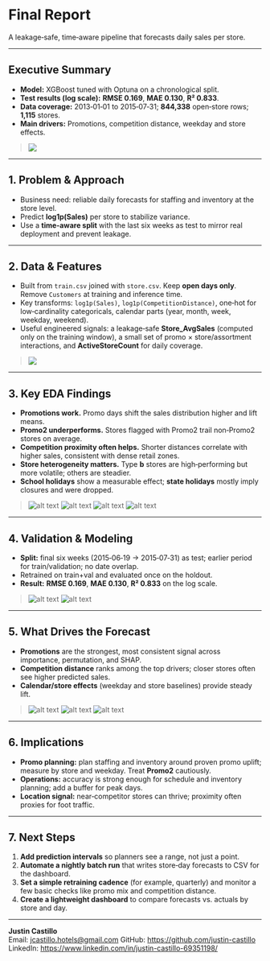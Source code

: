 # Final Report
A leakage‑safe, time‑aware pipeline that forecasts daily sales per store.

---

## Executive Summary

- **Model:** XGBoost tuned with Optuna on a chronological split.
- **Test results (log scale):** **RMSE 0.169**, **MAE 0.130**, **R² 0.833**.
- **Data coverage:** 2013‑01‑01 to 2015‑07‑31; **844,338** open‑store rows; **1,115** stores.
- **Main drivers:** Promotions, competition distance, weekday and store effects.

> ![](outputs/final_report_images/final_metrics_bar_chart.png)

---

## 1. Problem & Approach

- Business need: reliable daily forecasts for staffing and inventory at the store level.
- Predict **log1p(Sales)** per store to stabilize variance.
- Use a **time‑aware split** with the last six weeks as test to mirror real deployment and prevent leakage.

---

## 2. Data & Features

- Built from `train.csv` joined with `store.csv`. Keep **open days only**. Remove `Customers` at training and inference time.
- Key transforms: `log1p(Sales)`, `log1p(CompetitionDistance)`, one‑hot for low‑cardinality categoricals, calendar parts (year, month, week, weekday, weekend).
- Useful engineered signals: a leakage‑safe **Store_AvgSales** (computed only on the training window), a small set of promo × store/assortment interactions, and **ActiveStoreCount** for daily coverage.

> ![](outputs/final_report_images/02_average_daily_sales_trend_lowess.png)

---

## 3. Key EDA Findings

- **Promotions work.** Promo days shift the sales distribution higher and lift means.
- **Promo2 underperforms.** Stores flagged with Promo2 trail non‑Promo2 stores on average.
- **Competition proximity often helps.** Shorter distances correlate with higher sales, consistent with dense retail zones.
- **Store heterogeneity matters.** Type **b** stores are high‑performing but more volatile; others are steadier.
- **School holidays** show a measurable effect; **state holidays** mostly imply closures and were dropped.

> ![alt text](outputs/final_report_images/03_promo_non_promo_dist.png)
> ![alt text](outputs/final_report_images/04_competition_distance_sales.png)
> ![alt text](outputs/final_report_images/05_sales_store_type.png)
> ![alt text](outputs/final_report_images/06_promo_weekday.png)

---

## 4. Validation & Modeling

- **Split:** final six weeks (2015‑06‑19 → 2015‑07‑31) as test; earlier period for train/validation; no date overlap.
- Retrained on train+val and evaluated once on the holdout.
- **Result:** **RMSE 0.169**, **MAE 0.130**, **R² 0.833** on the log scale.

> ![alt text](outputs/final_report_images/07_predicted_actual_residuals_scatter.png)
> ![alt text](outputs/final_report_images/08_residual_histogram.png)

---

## 5. What Drives the Forecast

- **Promotions** are the strongest, most consistent signal across importance, permutation, and SHAP.
- **Competition distance** ranks among the top drivers; closer stores often see higher predicted sales.
- **Calendar/store effects** (weekday and store baselines) provide steady lift.

> ![alt text](outputs/final_report_images/09_top20_feature_importances.png)
> ![alt text](outputs/final_report_images/10_permutation_importances.png)
> ![alt text](outputs/shap_beeswarm_top_20.png)

---

## 6. Implications

- **Promo planning:** plan staffing and inventory around proven promo uplift; measure by store and weekday. Treat **Promo2** cautiously.
- **Operations:** accuracy is strong enough for schedule and inventory planning; add a buffer for peak days.
- **Location signal:** near‑competitor stores can thrive; proximity often proxies for foot traffic.

---

## 7. Next Steps

1. **Add prediction intervals** so planners see a range, not just a point.
2. **Automate a nightly batch run** that writes store‑day forecasts to CSV for the dashboard.
3. **Set a simple retraining cadence** (for example, quarterly) and monitor a few basic checks like promo mix and competition distance.
4. **Create a lightweight dashboard** to compare forecasts vs. actuals by store and day.

---

**Justin Castillo**  
Email: jcastillo.hotels@gmail.com 
GitHub: https://github.com/justin-castillo  
LinkedIn: https://www.linkedin.com/in/justin-castillo-69351198/
